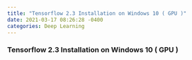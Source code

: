 ```yaml
---
title: "Tensorflow 2.3 Installation on Windows 10 ( GPU )"
date: 2021-03-17 08:26:28 -0400
categories: Deep Learning
---
```

### Tensorflow 2.3 Installation on Windows 10 ( GPU )

<br>
<br>
<br>
<br>
